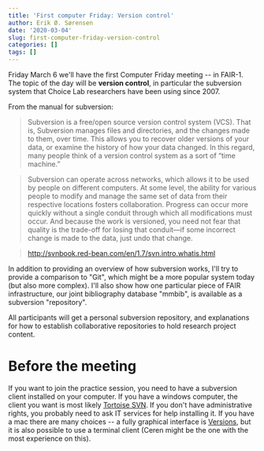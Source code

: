 ```yaml
---
title: 'First computer Friday: Version control'
author: Erik Ø. Sørensen
date: '2020-03-04'
slug: first-computer-friday-version-control
categories: []
tags: []
---
```


Friday March 6 we'll have the first Computer Friday meeting -- in FAIR-1. The topic of the day
will be **version control**, in particular the subversion system that Choice Lab researchers
have been using since 2007. 

From the manual for subversion: 

> Subversion is a free/open source version control system (VCS). That is, Subversion manages files and directories, and the changes made to them, over time. This allows you to recover older versions of your data, or examine the history of how your data changed. In this regard, many people think of a version control system as a sort of “time machine.”

> Subversion can operate across networks, which allows it to be used by people on different computers. At some level, the ability for various people to modify and manage the same set of data from their respective locations fosters collaboration. Progress can occur more quickly without a single conduit through which all modifications must occur. And because the work is versioned, you need not fear that quality is the trade-off for losing that conduit—if some incorrect change is made to the data, just undo that change.

> http://svnbook.red-bean.com/en/1.7/svn.intro.whatis.html


In addition to providing an overview of how subversion works, I'll try to provide
a comparison to "Git", which might be a more popular system today (but also more complex). 
I'll also show how one particular piece of FAIR infrastructure, our joint bibliography database "mmbib",
is available as a subversion "repository". 

All participants will get a personal subversion repository, and explanations for how to establish
collaborative repositories to hold research project content.


# Before the meeting
If you want to join the practice session, you need to have a subversion client installed
on your computer. If you have a windows computer, the client you want is most likely 
[Tortoise SVN](https://tortoisesvn.net/). If you don't have administrative rights, 
you probably need to ask IT services for help installing it. 
If you have a mac there are many choices -- a fully
graphical interface is [Versions](https://versionsapp.com/), but it is also possible to use
a terminal client (Ceren might be the one with the most experience on this).